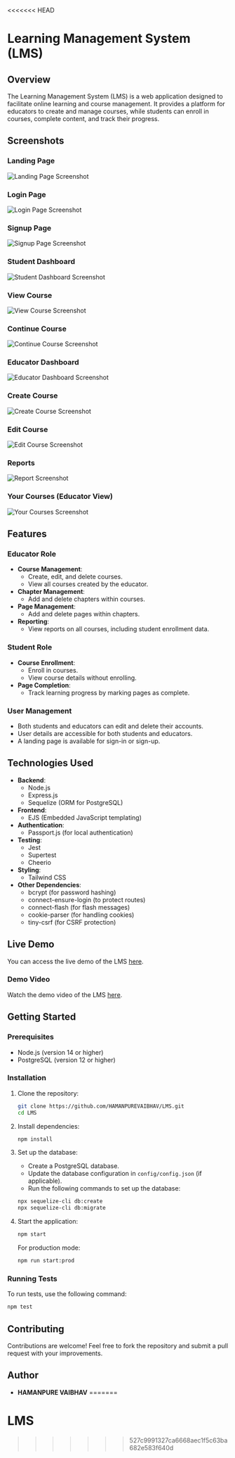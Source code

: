 <<<<<<< HEAD
# Learning Management System (LMS)

## Overview

The Learning Management System (LMS) is a web application designed to facilitate online learning and course management. It provides a platform for educators to create and manage courses, while students can enroll in courses, complete content, and track their progress.

## Screenshots

### Landing Page
![Landing Page Screenshot](./public/LMSscreenshots/index.png)

### Login Page
![Login Page Screenshot](./public/LMSscreenshots/login.png)

### Signup Page
![Signup Page Screenshot](./public/LMSscreenshots/signup.png)

### Student Dashboard
![Student Dashboard Screenshot](./public/LMSscreenshots/student_dashboard.png)

### View Course
![View Course Screenshot](./public/LMSscreenshots/view_course.png)

### Continue Course
![Continue Course Screenshot](./public/LMSscreenshots/continue_course.png)

### Educator Dashboard
![Educator Dashboard Screenshot](./public/LMSscreenshots/educator_dashboard.png)

### Create Course
![Create Course Screenshot](./public/LMSscreenshots/create_course.png)

### Edit Course
![Edit Course Screenshot](./public/LMSscreenshots/edit_course.png)

### Reports
![Report Screenshot](./public/LMSscreenshots/report.png)

### Your Courses (Educator View)
![Your Courses Screenshot](./public/LMSscreenshots/your_courses.png)

## Features

### Educator Role
- **Course Management**: 
  - Create, edit, and delete courses.
  - View all courses created by the educator.
- **Chapter Management**: 
  - Add and delete chapters within courses.
- **Page Management**: 
  - Add and delete pages within chapters.
- **Reporting**: 
  - View reports on all courses, including student enrollment data.

### Student Role
- **Course Enrollment**: 
  - Enroll in courses.
  - View course details without enrolling.
- **Page Completion**: 
  - Track learning progress by marking pages as complete.

### User Management
- Both students and educators can edit and delete their accounts.
- User details are accessible for both students and educators.
- A landing page is available for sign-in or sign-up.

## Technologies Used

- **Backend**: 
  - Node.js
  - Express.js
  - Sequelize (ORM for PostgreSQL)
- **Frontend**: 
  - EJS (Embedded JavaScript templating)
- **Authentication**: 
  - Passport.js (for local authentication)
- **Testing**: 
  - Jest
  - Supertest
  - Cheerio
- **Styling**: 
  - Tailwind CSS
- **Other Dependencies**: 
  - bcrypt (for password hashing)
  - connect-ensure-login (to protect routes)
  - connect-flash (for flash messages)
  - cookie-parser (for handling cookies)
  - tiny-csrf (for CSRF protection)

## Live Demo

You can access the live demo of the LMS [here](https://lms-4um5.onrender.com).

### Demo Video

Watch the demo video of the LMS [here](https://youtu.be/R06FCGwKsSg).

## Getting Started

### Prerequisites

- Node.js (version 14 or higher)
- PostgreSQL (version 12 or higher)

### Installation

1. Clone the repository:

   ```bash
   git clone https://github.com/HAMANPUREVAIBHAV/LMS.git
   cd LMS
   ```

2. Install dependencies:

   ```bash
   npm install
   ```

3. Set up the database:

   - Create a PostgreSQL database.
   - Update the database configuration in `config/config.json` (if applicable).
   - Run the following commands to set up the database:

   ```bash
   npx sequelize-cli db:create
   npx sequelize-cli db:migrate
   ```

4. Start the application:

   ```bash
   npm start
   ```

   For production mode:

   ```bash
   npm run start:prod
   ```

### Running Tests

To run tests, use the following command:

```bash
npm test
```

## Contributing

Contributions are welcome! Feel free to fork the repository and submit a pull request with your improvements.

## Author

- **HAMANPURE VAIBHAV**
=======
# LMS
>>>>>>> 527c9991327ca6668aec1f5c63ba682e583f640d
